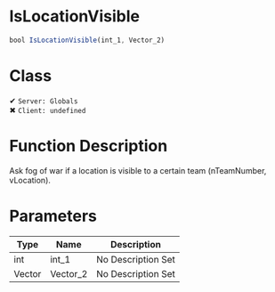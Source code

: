 # IsLocationVisible
```js	
bool IsLocationVisible(int_1, Vector_2)
```
# Class
✔ `Server: Globals`  
✖ `Client: undefined`  

# Function Description
Ask fog of war if a location is visible to a certain team (nTeamNumber, vLocation).
# Parameters
Type|Name|Description
--|--|--
int|int_1|No Description Set
Vector|Vector_2|No Description Set
